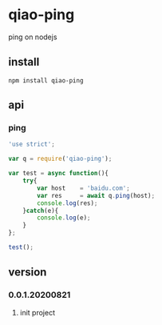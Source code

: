 # qiao-ping
ping on nodejs

## install
```
npm install qiao-ping
```

## api
### ping
```javascript
'use strict';

var q = require('qiao-ping');

var test = async function(){
    try{
        var host    = 'baidu.com';
        var res     = await q.ping(host);
        console.log(res);
    }catch(e){
        console.log(e);
    }
};

test();
```

## version
### 0.0.1.20200821
1. init project
